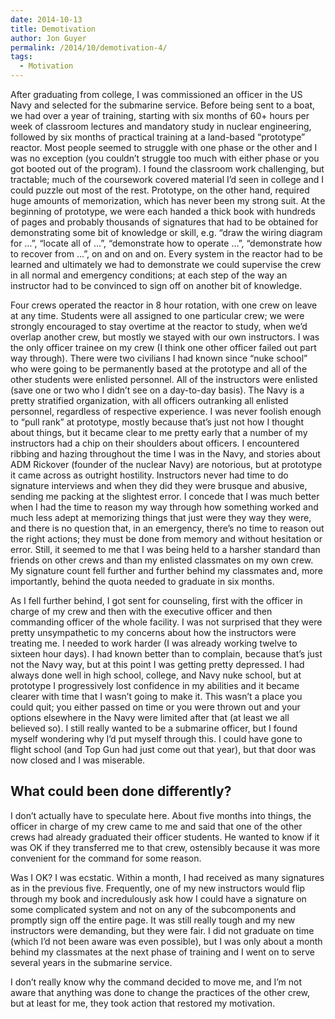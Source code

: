 ```yaml
---
date: 2014-10-13
title: Demotivation
author: Jon Guyer
permalink: /2014/10/demotivation-4/
tags:
  - Motivation
---
```

After graduating from college, I was commissioned an officer in the US Navy and selected for the submarine service. Before being sent to a boat, we had over a year of training, starting with six months of 60+ hours per week of classroom lectures and mandatory study in nuclear engineering, followed by six months of practical training at a land-based “prototype” reactor. Most people seemed to struggle with one phase or the other and I was no exception (you couldn’t struggle too much with either phase or you got booted out of the program). I found the classroom work challenging, but tractable; much of the coursework covered material I’d seen in college and I could puzzle out most of the rest. Prototype, on the other hand, required huge amounts of memorization, which has never been my strong suit. At the beginning of prototype, we were each handed a thick book with hundreds of pages and probably thousands of signatures that had to be obtained for demonstrating some bit of knowledge or skill, e.g. “draw the wiring diagram for …”, “locate all of …”, “demonstrate how to operate …”, “demonstrate how to recover from …”, on and on and on. Every system in the reactor had to be learned and ultimately we had to demonstrate we could supervise the crew in all normal and emergency conditions; at each step of the way an instructor had to be convinced to sign off on another bit of knowledge.

Four crews operated the reactor in 8 hour rotation, with one crew on leave at any time. Students were all assigned to one particular crew; we were strongly encouraged to stay overtime at the reactor to study, when we’d overlap another crew, but mostly we stayed with our own instructors. I was the only officer trainee on my crew (I think one other officer failed out part way through). There were two civilians I had known since “nuke school” who were going to be permanently based at the prototype and all of the other students were enlisted personnel. All of the instructors were enlisted (save one or two who I didn’t see on a day-to-day basis). The Navy is a pretty stratified organization, with all officers outranking all enlisted personnel, regardless of respective experience. I was never foolish enough to “pull rank” at prototype, mostly because that’s just not how I thought about things, but it became clear to me pretty early that a number of my instructors had a chip on their shoulders about officers. I encountered ribbing and hazing throughout the time I was in the Navy, and stories about ADM Rickover (founder of the nuclear Navy) are notorious, but at prototype it came across as outright hostility. Instructors never had time to do signature interviews and when they did they were brusque and abusive, sending me packing at the slightest error. I concede that I was much better when I had the time to reason my way through how something worked and much less adept at memorizing things that just were they way they were, and there is no question that, in an emergency, there’s no time to reason out the right actions; they must be done from memory and without hesitation or error. Still, it seemed to me that I was being held to a harsher standard than friends on other crews and than my enlisted classmates on my own crew. My signature count fell further and further behind my classmates and, more importantly, behind the quota needed to graduate in six months.

As I fell further behind, I got sent for counseling, first with the officer in charge of my crew and then with the executive officer and then commanding officer of the whole facility. I was not surprised that they were pretty unsympathetic to my concerns about how the instructors were treating me. I needed to work harder (I was already working twelve to sixteen hour days). I had known better than to complain, because that’s just not the Navy way, but at this point I was getting pretty depressed. I had always done well in high school, college, and Navy nuke school, but at prototype I progressively lost confidence in my abilities and it became clearer with time that I wasn’t going to make it. This wasn’t a place you could quit; you either passed on time or you were thrown out and your options elsewhere in the Navy were limited after that (at least we all believed so). I still really wanted to be a submarine officer, but I found myself wondering why I’d put myself through this. I could have gone to flight school (and Top Gun had just come out that year), but that door was now closed and I was miserable.

## What could been done differently?

I don’t actually have to speculate here. About five months into things, the officer in charge of my crew came to me and said that one of the other crews had already graduated their officer students. He wanted to know if it was OK if they transferred me to that crew, ostensibly because it was more convenient for the command for some reason.

Was I OK? I was ecstatic. Within a month, I had received as many signatures as in the previous five. Frequently, one of my new instructors would flip through my book and incredulously ask how I could have a signature on some complicated system and not on any of the subcomponents and promptly sign off the entire page. It was still really tough and my new instructors were demanding, but they were fair. I did not graduate on time (which I&#8217;d not been aware was even possible), but I was only about a month behind my classmates at the next phase of training and I went on to serve several years in the submarine service.

I don’t really know why the command decided to move me, and I’m not aware that anything was done to change the practices of the other crew, but at least for me, they took action that restored my motivation.

